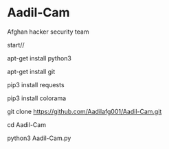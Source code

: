 # Aadil-Cam
Afghan hacker security team

start//


apt-get install python3

apt-get install git

pip3 install requests

pip3 install colorama

git clone https://github.com/Aadilafg001/Aadil-Cam.git

cd Aadil-Cam

python3 Aadil-Cam.py
